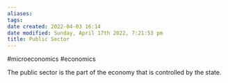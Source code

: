 ```yaml
---
aliases: 
tags: 
date created: 2022-04-03 16:14
date modified: Sunday, April 17th 2022, 7:21:53 pm
title: Public Sector
---
```


#microeconomics #economics

The public sector is the part of the economy that is controlled by the state.